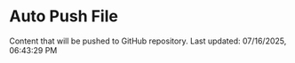# Auto Push File

Content that will be pushed to GitHub repository.
Last updated: 07/16/2025, 06:43:29 PM